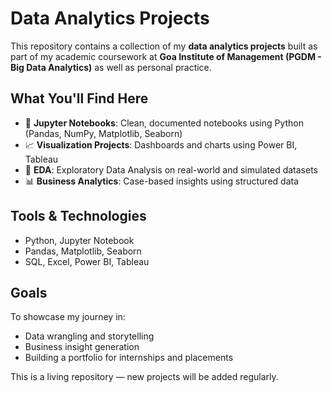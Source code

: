 # Data Analytics Projects

This repository contains a collection of my **data analytics projects** built as part of my academic coursework at **Goa Institute of Management (PGDM - Big Data Analytics)** as well as personal practice.

## What You'll Find Here

- 📁 **Jupyter Notebooks**: Clean, documented notebooks using Python (Pandas, NumPy, Matplotlib, Seaborn)
- 📈 **Visualization Projects**: Dashboards and charts using Power BI, Tableau
- 🧹 **EDA**: Exploratory Data Analysis on real-world and simulated datasets
- 📊 **Business Analytics**: Case-based insights using structured data

##  Tools & Technologies

- Python, Jupyter Notebook
- Pandas, Matplotlib, Seaborn
- SQL, Excel, Power BI, Tableau

## Goals

To showcase my journey in:
- Data wrangling and storytelling
- Business insight generation
- Building a portfolio for internships and placements

This is a living repository — new projects will be added regularly.

